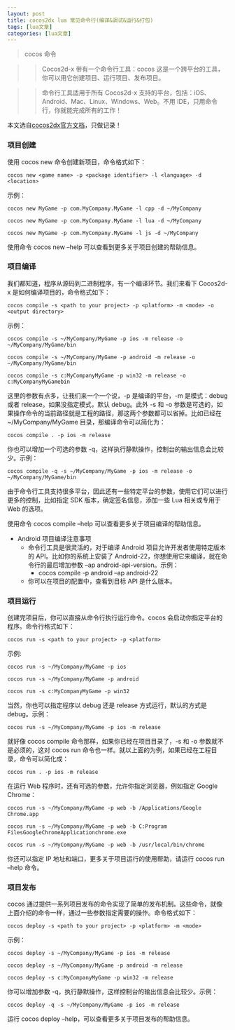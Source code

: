 ```yaml
---
layout: post
title: cocos2dx lua 常见命令行(编译&调试&运行&打包) 
tags: [lua文章]
categories: [lua文章]
---
```

> cocos 命令
>

>> Cocos2d-x 带有一个命令行工具：cocos 这是一个跨平台的工具，你可以用它创建项目、运行项目、发布项目。

> > 命令行工具适用于所有 Cocos2d-x 支持的平台，包括：iOS、Android、Mac、Linux、Windows、Web。不用
> IDE，只用命令行，你就能完成所有的工作！

本文选自[cocos2dx官方文档](http://docs.cocos2d-x.org/cocos2d-x/zh/editors_and_tools/cocosCLTool.html)，只做记录！

### 项目创建

使用 cocos new 命令创建新项目，命令格式如下：

    
    
    cocos new <game name> -p <package identifier> -l <language> -d <location>
    

示例：

    
    
    cocos new MyGame -p com.MyCompany.MyGame -l cpp -d ~/MyCompany
    
    cocos new MyGame -p com.MyCompany.MyGame -l lua -d ~/MyCompany
    
    cocos new MyGame -p com.MyCompany.MyGame -l js -d ~/MyCompany
    

使用命令 cocos new –help 可以查看到更多关于项目创建的帮助信息。

### 项目编译

我们都知道，程序从源码到二进制程序，有一个编译环节。我们来看下 Cocos2d-x 是如何编译项目的，命令格式如下：

    
    
    cocos compile -s <path to your project> -p <platform> -m <mode> -o <output directory>
    

示例：

    
    
    cocos compile -s ~/MyCompany/MyGame -p ios -m release -o ~/MyCompany/MyGame/bin
    
    cocos compile -s ~/MyCompany/MyGame -p android -m release -o ~/MyCompany/MyGame/bin
    
    cocos compile -s c:MyCompanyMyGame -p win32 -m release -o c:MyCompanyMyGamebin
    

这里的参数有点多，让我们来一个一个说，-p 是编译的平台，-m 是模式：debug 或者 release。如果没指定模式，默认 debug。此外 -s 和
-o 参数是可选的，如果操作命令的当前路径就是工程的路径，那这两个参数都可以省掉。比如已经在 ~/MyCompany/MyGame
目录，那编译命令可以简化为：

    
    
    cocos compile . -p ios -m release
    

你也可以增加一个可选的参数 -q，这样执行静默操作，控制台的输出信息会比较少。示例：

    
    
    cocos compile -q -s ~/MyCompany/MyGame -p ios -m release -o ~/MyCompany/MyGame/bin
    

由于命令行工具支持很多平台，因此还有一些特定平台的参数，使用它们可以进行更多的控制，比如指定 SDK 版本，确定签名信息，添加一些 Lua 相关或专用于
Web 的选项。

使用命令 cocos compile –help 可以查看更多关于项目编译的帮助信息。

  * Android 项目编译注意事项
    * 命令行工具是很灵活的，对于编译 Android 项目允许开发者使用特定版本的 API。比如你的系统上安装了 Android-22，你想使用它来编译，就在命令行的最后增加参数 –ap android-api-version。示例：
      * cocos compile -p android –ap android-22
    * 你可以在项目的配置中，查看到目标 API 是什么版本。

### 项目运行

创建完项目后，你可以直接从命令行执行运行命令。cocos 会启动你指定平台的程序。命令行格式如下：

    
    
    cocos run -s <path to your project> -p <platform>
    

示例:

    
    
    cocos run -s ~/MyCompany/MyGame -p ios
    
    cocos run -s ~/MyCompany/MyGame -p android
    
    cocos run -s c:MyCompanyMyGame -p win32
    

当然，你也可以指定程序以 debug 还是 release 方式运行，默认的方式是 debug。示例：

    
    
    cocos run -s ~/MyCompany/MyGame -p ios -m release
    

就好像 cocos compile 命令那样，如果你已经在项目目录了，-s 和 -o 参数就不是必须的，这对 cocos run
命令也一样。就以上面的为例，如果已经在工程目录，命令可以简化成：

    
    
    cocos run . -p ios -m release
    

在运行 Web 程序时，还有可选的参数，允许你指定浏览器，例如指定 Google Chrome：

    
    
    cocos run -s ~/MyCompany/MyGame -p web -b /Applications/Google Chrome.app
    
    cocos run -s ~/MyCompany/MyGame -p web -b C:Program FilesGoogleChromeApplicationchrome.exe
    
    cocos run -s ~/MyCompany/MyGame -p web -b /usr/local/bin/chrome
    

你还可以指定 IP 地址和端口，更多关于项目运行的使用帮助，请运行 cocos run –help 命令。

### 项目发布

cocos 通过提供一系列项目发布的命令实现了简单的发布机制。这些命令，就像上面介绍的命令一样，通过一些参数指定需要的操作。命令格式如下：

    
    
    cocos deploy -s <path to your project> -p <platform> -m <mode>
    

示例：

    
    
    cocos deploy -s ~/MyCompany/MyGame -p ios -m release
    
    cocos deploy -s ~/MyCompany/MyGame -p android -m release
    
    cocos deploy -s c:MyCompanyMyGame -p win32 -m release
    

你可以增加参数 -q，执行静默操作，这样控制台的输出信息会比较少。示例：

    
    
    cocos deploy -q -s ~/MyCompany/MyGame -p ios -m release
    

运行 cocos deploy –help，可以查看更多关于项目发布的帮助信息。